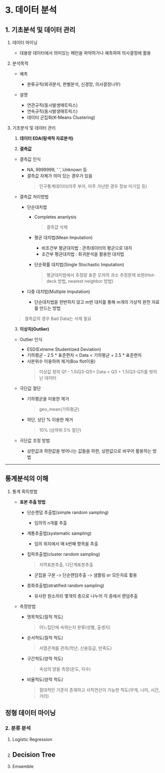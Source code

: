 # 3. 데이터 분석

## 1. 기초분석 및 데이터 관리
1. 데이터 마이닝
    - 대용량 데이터에서 의미있는 패턴을 파악하거나 예측하여 의사결정에 활용

2. 분석목적
    - 예측
      - 분류규칙(회귀분석, 판별분석, 신경망, 의사결정나무)
    
    - 설명
      - 연관규칙(동시발생매트릭스)
      - 연속규칙(동시발생매트릭스)
      - 데이터 군집화(K-Means Clustering)

3. 기초분석 및 데이터 관리
    1. **데이터 EDA(탐색적 자료분석)**

    2. **결측값**
      - 결측값 인식
        - NA, 9999999, ' ', Unknown 등
        - 결측값 자체가 의미 있는 경우가 있음
          > 인구통계데이터(아주 부자, 아주 가난한 경우 정보 미기입 등) 

      - 결측값 처리방법
        - 단순대치법
          - Completes ananlysis
            > 결측값 삭제 
          - 평균 대치법(Mean Imputation)
            - 비조건부 평균대치법 : 관측데이터의 평균으로 대치
            - 조건부 평균대치법 : 회귀분석을 활용한 대치법

          - 단순확률 대치법(Single Stochastic Imputation)
            > 평균대치법에서 추정량 표준 오차의 과소 추정문제 보완(Hot-deck 방법, nearest neighbor 방법)

        - 다중 대치법(Multiple Imputation)
          - 단순대치법을 한번하지 않고 m번 대치를 통해 m개의 가상적 완전 자료를 만드는 방법
      
      > 결측값의 경우 Bad Data는 삭제 필요
    
    3. **이상치(Outlier)**
      - Outlier 인식
        - ESD(Extreme Studentized Deviation)
        - 기하평균 - 2.5 * 표준편차 < Data < 기하평균 + 2.5 * 표준편차
        - 사분위수 이용하여 제거(Box flot이용)
          > 이상값 정의 Q1 - 1.5(Q3-Q1)< Data < Q3 + 1.5(Q3-Q1)를 벗어난 데이터

      - 극단값 절단
        - 기하평균을 이용한 제거
          > geo_mean(기하평균)

        - 하단, 상단 % 이용한 제거
          > 10% (상하위 5% 절단)
      
      - 극단값 조정 방법
        - 상한값과 하한값을 벗어나는 값들을 하한, 상한값으로 바꾸어 활용하는 방법


---

## 통계분석의 이해

1. 통계 획득방법
    - **표본 추출 방법**
      - 단순랜덤 추출법(simple random sampling)
        - 임의의 n개를 추출
      
      - 계통추출법(systematic sampling)
        - 임의 위치에서 매 k번째 항목을 추출
      
      - 집락추출법(cluster random sampling)
        > 지역표본추출, 다단계표본추출
        - 군집을 구분 -> 단순랜덤추출 -> 샘플링 or 모든자료 활용
      
      - 층화추출법(stratified random sampling)
        - 유사한 원소끼리 몇개의 층으로 나누어 각 층에서 랜덤추출

    - 측정방법
      - 명목척도(질적 척도)
        > 어느집단에 속하는지 분류(성별, 출생지)
      - 순서척도(질적 척도)
        > 서열관계를 관측(학년, 신용등급, 만족도)
      - 구간척도(양적 척도)
        > 속성의 양을 측정(온도, 지수)
      - 비율척도(양적 척도)
        > 절대적인 기준이 존재하고 사칙연산이 가능한 척도(무게, 나이, 시간, 거리)    
## 정형 데이터 마이닝

### 2. 분류 분석
1. Logistic Regression
2. Decision Tree
    -  



3. Emsemble